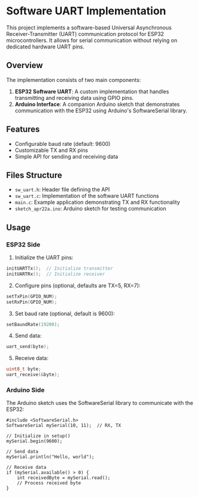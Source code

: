 # Software UART Implementation

This project implements a software-based Universal Asynchronous Receiver-Transmitter (UART) communication protocol for ESP32 microcontrollers. It allows for serial communication without relying on dedicated hardware UART pins.

## Overview

The implementation consists of two main components:

1. **ESP32 Software UART**: A custom implementation that handles transmitting and receiving data using GPIO pins.
2. **Arduino Interface**: A companion Arduino sketch that demonstrates communication with the ESP32 using Arduino's SoftwareSerial library.

## Features

- Configurable baud rate (default: 9600)
- Customizable TX and RX pins
- Simple API for sending and receiving data

## Files Structure

- `sw_uart.h`: Header file defining the API
- `sw_uart.c`: Implementation of the software UART functions
- `main.c`: Example application demonstrating TX and RX functionality
- `sketch_apr22a.ino`: Arduino sketch for testing communication

## Usage

### ESP32 Side

1. Initialize the UART pins:

```c
initUARTTx();  // Initialize transmitter
initUARTRx();  // Initialize receiver
```

2. Configure pins (optional, defaults are TX=5, RX=7):

```c
setTxPin(GPIO_NUM);
setRxPin(GPIO_NUM);
```

3. Set baud rate (optional, default is 9600):

```c
setBaundRate(19200);
```

4. Send data:

```c
uart_send(byte);
```

5. Receive data:

```c
uint8_t byte;
uart_receive(&byte);
```

### Arduino Side

The Arduino sketch uses the SoftwareSerial library to communicate with the ESP32:

```arduino
#include <SoftwareSerial.h>
SoftwareSerial mySerial(10, 11);  // RX, TX

// Initialize in setup()
mySerial.begin(9600);

// Send data
mySerial.println("Hello, world");

// Receive data
if (mySerial.available() > 0) {
    int receivedByte = mySerial.read();
    // Process received byte
}
```
